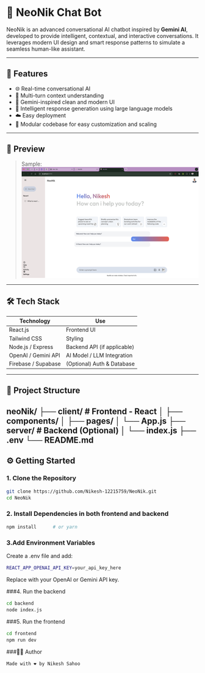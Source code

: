 # 🤖 NeoNik Chat Bot

NeoNik is an advanced conversational AI chatbot inspired by **Gemini AI**, developed to provide intelligent, contextual, and interactive conversations. It leverages modern UI design and smart response patterns to simulate a seamless human-like assistant.

---

## 🚀 Features

- 🌐 Real-time conversational AI
- 📄 Multi-turn context understanding
- 🎨 Gemini-inspired clean and modern UI
- 🧠 Intelligent response generation using large language models
- ☁️ Easy deployment
- 🧩 Modular codebase for easy customization and scaling

---

## 📸 Preview
> Sample: 
> ![NeoNik Preview](preview.png)

---

## 🛠️ Tech Stack

| Technology      | Use                                |
|----------------|-------------------------------------|
| React.js        | Frontend UI                        |
| Tailwind CSS    | Styling                             |
| Node.js / Express | Backend API (if applicable)     |
| OpenAI / Gemini API | AI Model / LLM Integration      |
| Firebase / Supabase | (Optional) Auth & Database     |

---

## 📂 Project Structure

neoNik/
├── client/ # Frontend - React
│ ├── components/
│ ├── pages/
│ └── App.js
├── server/ # Backend (Optional)
│ └── index.js
├── .env
└── README.md
---

## ⚙️ Getting Started

### 1. Clone the Repository

```bash
git clone https://github.com/Nikesh-12215759/NeoNik.git
cd NeoNik
```
### 2. Install Dependencies in both frontend and backend
```bash
npm install      # or yarn
```
### 3.Add Environment Variables
Create a .env file and add:
```bash
REACT_APP_OPENAI_API_KEY=your_api_key_here
```
Replace with your OpenAI or Gemini API key.

###4. Run the backend
```bash
cd backend
node index.js
```
###5. Run the frontend
```bash
cd frontend
npm run dev
```
###👨‍💻 Author

```
Made with ❤️ by Nikesh Sahoo






